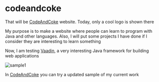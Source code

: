 codeandcoke
===========
That will be [CodeAndCoke](http://www.codeandcoke.com) website. Today, only a cool logo is shown there

My purpose is to make a website where people can learn to program with Java and other languages. Also, I will put some projects I have done
if I consider they are interesting to learn something

Now, I am testing [Vaadin](http://vaadin.com), a very interesting Java framework for building web applications

![sample1](http://www.codeandcoke.com/sample1.png)

In [CodeAndCoke](http://www.codeandcoke.com:8080/codeandcoke) you can try a updated sample of my current work
